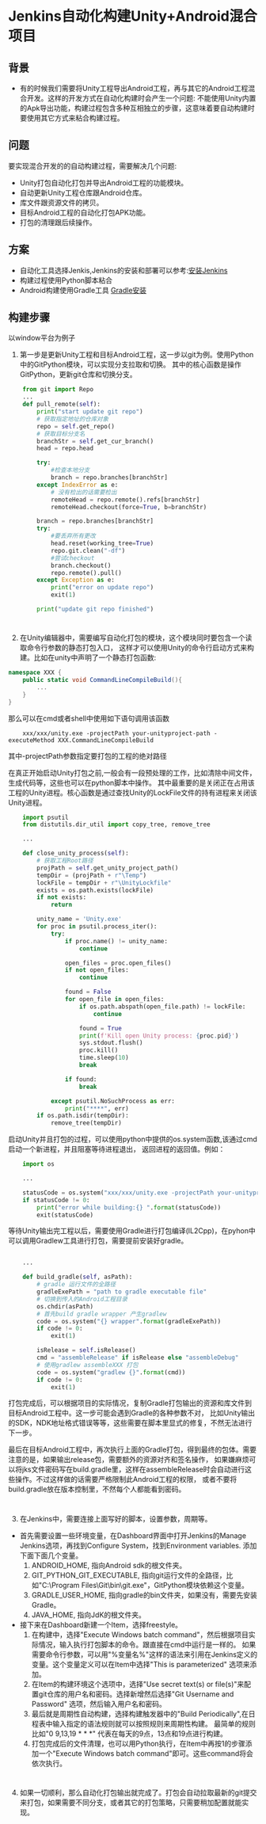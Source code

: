 # Jenkins自动化构建Unity+Android混合项目

## 背景

* 有的时候我们需要将Unity工程导出Android工程，再与其它的Android工程混合开发。这样的开发方式在自动化构建时会产生一个问题:
不能使用Unity内置的Apk导出功能，构建过程包含多种互相独立的步骤，这意味着要自动构建时要使用其它方式来粘合构建过程。


## 问题
要实现混合开发的的自动构建过程，需要解决几个问题:
* Unity打包自动化打包并导出Android工程的功能模块。
* 自动更新Unity工程仓库跟Android仓库。
* 库文件跟资源文件的拷贝。
* 目标Android工程的自动化打包APK功能。
* 打包的清理跟后续操作。


## 方案

* 自动化工具选择Jenkis,Jenkins的安装和部署可以参考:[安装Jenkins](https://www.cnblogs.com/dotnet261010/p/11495762.html)
* 构建过程使用Python脚本粘合
* Android构建使用Gradle工具 [Gradle安装](https://www.w3cschool.cn/gradle/ctgm1htw.html)


## 构建步骤
以window平台为例子

1. 第一步是更新Unity工程和目标Android工程，这一步以git为例。使用Python中的GitPython模块，可以实现分支拉取和切换。
其中的核心函数是操作GitPython，更新git仓库和切换分支。

```Python
    from git import Repo
    ...
    def pull_remote(self):
        print("start update git repo")
        # 获取指定地址的仓库对象
        repo = self.get_repo()
        # 获取目标分支名
        branchStr = self.get_cur_branch()
        head = repo.head

        try:
            #检查本地分支
            branch = repo.branches[branchStr]
        except IndexError as e:
            # 没有检出的话需要检出
            remoteHead = repo.remote().refs[branchStr]
            remoteHead.checkout(force=True, b=branchStr)

        branch = repo.branches[branchStr]
        try:
            #要丢弃所有更改
            head.reset(working_tree=True)
            repo.git.clean("-df")
            #尝试checkout
            branch.checkout()
            repo.remote().pull()
        except Exception as e:
            print("error on update repo")
            exit(1)

        print("update git repo finished")
```
#
2. 在Unity编辑器中，需要编写自动化打包的模块，这个模块同时要包含一个读取命令行参数的静态打包入口，
这样才可以使用Unity的命令行启动方式来构建。比如在unity中声明了一个静态打包函数:
```C#
namespace XXX {
    public static void CommandLineCompileBuild(){
        ...
    }
}
```
那么可以在cmd或者shell中使用如下语句调用该函数

```Shell
    xxx/xxx/unity.exe -projectPath your-unityproject-path -executeMethod XXX.CommandLineCompileBuild 
```
其中-projectPath参数指定要打包的工程的绝对路径

在真正开始启动Unity打包之前,一般会有一段预处理的工作，比如清除中间文件，生成代码等，这些也可以在python脚本中操作。
其中最重要的是关闭正在占用该工程的Unity进程。核心函数是通过查找Unity的LockFile文件的持有进程来关闭该Unity进程。

```Python
    import psutil
    from distutils.dir_util import copy_tree, remove_tree

    ...

    def close_unity_process(self):
        # 获取工程Root路径
        projPath = self.get_unity_project_path()
        tempDir = (projPath + r"\Temp")
        lockFile = tempDir + r"\UnityLockfile"
        exists = os.path.exists(lockFile)
        if not exists:
            return

        unity_name = 'Unity.exe'
        for proc in psutil.process_iter():
            try:
                if proc.name() != unity_name:
                    continue

                open_files = proc.open_files()
                if not open_files:
                    continue

                found = False
                for open_file in open_files:
                    if os.path.abspath(open_file.path) != lockFile:
                        continue

                    found = True
                    print(f'Kill open Unity process: {proc.pid}')
                    sys.stdout.flush()
                    proc.kill()
                    time.sleep(10)
                    break

                if found:
                    break

            except psutil.NoSuchProcess as err:
                print("****", err)
        if os.path.isdir(tempDir):
            remove_tree(tempDir)

```

启动Unity并且打包的过程，可以使用python中提供的os.system函数,该通过cmd启动一个新进程，并且阻塞等待进程退出，
返回进程的返回值。例如：

```Python
    import os

    ...

    statusCode = os.system("xxx/xxx/unity.exe -projectPath your-unityproject-path -executeMethod XXX.CommandLineCompileBuild")
    if statusCode != 0:
        print("error while building:{} ".format(statusCode))
        exit(statusCode)

```
等待Unity输出完工程以后，需要使用Gradle进行打包编译(IL2Cpp)，在pyhon中可以调用Gradlew工具进行打包，需要提前安装好gradle。


```Python

    ...

    def build_gradle(self, asPath):
        # gradle 运行文件的全路径
        gradleExePath = "path to gradle executable file"
        # 切换到传入的Android工程目录
        os.chdir(asPath)
        # 首先build gradle wrapper 产生gradlew
        code = os.system("{} wrapper".format(gradleExePath))
        if code != 0:
            exit(1)

        isRelease = self.isRelease()
        cmd = "assembleRelease" if isRelease else "assembleDebug"
        # 使用gradlew assembleXXX 打包
        code = os.system("gradlew {}".format(cmd))
        if code != 0:
            exit(1)
```


打包完成后，可以根据项目的实际情况，复制Gradle打包输出的资源和库文件到目标Android工程中。这一步可能会遇到Gradle的各种参数不对，
比如Unity输出的SDK，NDK地址格式错误等等，这些需要在脚本里显式的修复，不然无法进行下一步。

最后在目标Android工程中，再次执行上面的Gradle打包，得到最终的包体。需要注意的是，如果输出release包，需要额外的资源对齐和签名操作，
如果嫌麻烦可以将jks文件密码写在build.gradle里，这样在assembleRelease时会自动进行这些操作。不过这样做的话需要严格限制此Android工程的权限，
或者不要将build.gradle放在版本控制里，不然每个人都能看到密码。

#

3. 在Jenkins中，需要连接上面写好的脚本，设置参数，周期等。
*  首先需要设置一些环境变量，在Dashboard界面中打开Jenkins的Manage Jenkins选项，再找到Configure System，找到Environment variables.
添加下面下面几个变量。
    1. ANDROID_HOME, 指向Android sdk的根文件夹。
    2. GIT_PYTHON_GIT_EXECUTABLE, 指向git运行文件的全路径，比如"C:\Program Files\Git\bin\git.exe"，GitPython模块依赖这个变量。
    3. GRADLE_USER_HOME, 指向gradle的bin文件夹，如果没有，需要先安装Gradle。
    4. JAVA_HOME, 指向JdK的根文件夹。   
* 接下来在Dashboard新建一个Item，选择freestyle。
    1. 在构建中，选择"Execute Windows batch command"，然后根据项目实际情况，输入执行打包脚本的命令。跟直接在cmd中运行是一样的。
    如果需要命令行参数，可以用"%变量名%"这样的语法来引用在Jenkins定义的变量。这个变量定义可以在Item中选择"This is parameterized"
    选项来添加。
    2. 在Item的构建环境这个选项中，选择"Use secret text(s) or file(s)"来配置git仓库的用户名和密码。选择新增然后选择"Git Username and Password"
    选项，然后输入用户名和密码。
    3. 最后就是周期性自动构建，选择构建触发器中的"Build Periodically",在日程表中输入指定的语法规则就可以按照规则来周期性构建。
    最简单的规则比如"0 9,13,19  * * *" 代表在每天的9点，13点和19点进行构建。
    4. 打包完成后的文件清理，也可以用Python执行，在Item中再按1的步骤添加一个"Execute Windows batch command"即可。这些command将会依次执行。


#
4. 如果一切顺利，那么自动化打包输出就完成了。打包会自动拉取最新的git提交来打包，如果需要不同分支，或者其它的打包策略，只需要稍加配置就能实现。